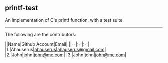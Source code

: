 ## printf-test
An implementation of C's printf function, with a test suite.
___
The following are the contributors:

||Name|Github Account|Email|
||--|:-:|:-:|
|1.|Ahauserus|[ahauserus](https://github.com/ahauserus)|ahauserus@gmail.com|
|2.|John|john|john@me.com|
|3.|John|john|john@me.com|
